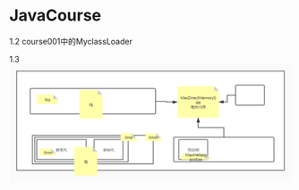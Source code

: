 # JavaCourse
1.2 course001中的MyclassLoader

1.3 ![Image text](https://raw.githubusercontent.com/wanghaosheng/JavaCourse/main/course001/src/main/resources/%E4%BD%9C%E4%B8%9A2.jpg)

